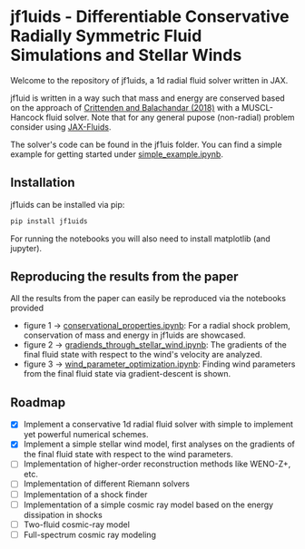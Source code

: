 # jf1uids - Differentiable Conservative Radially Symmetric Fluid Simulations and Stellar Winds

Welcome to the repository of jf1uids, a 1d radial fluid solver written in JAX.

jf1uid is written in a way such that mass and energy are conserved based on the approach of [Crittenden and Balachandar (2018)](https://doi.org/10.1007/s00193-017-0784-y) with a MUSCL-Hancock fluid solver. Note that for any general pupose (non-radial) problem consider using [JAX-Fluids](https://github.com/tumaer/JAXFLUIDS).

The solver's code can be found in the jf1uis folder. You can find a simple example for getting
started under [simple_example.ipynb](simple_example.ipynb).

## Installation
jf1uids can be installed via pip:

```bash
pip install jf1uids
```

For running the notebooks you will also need to install matplotlib (and jupyter).

## Reproducing the results from the paper

All the results from the paper can easily be reproduced via the notebooks provided

- figure 1 &rarr; [conservational_properties.ipynb](notebooks/conservational_properties.ipynb): For a radial shock problem, conservation of mass and energy in jf1uids are showcased.
- figure 2 &rarr; [gradiends_through_stellar_wind.ipynb](notebooks/gradiends_through_stellar_wind.ipynb): The gradients of the final fluid state with respect to the wind's velocity are analyzed.
- figure 3 &rarr; [wind_parameter_optimization.ipynb](notebooks/wind_parameter_optimization.ipynb): Finding wind parameters from the final fluid state via
gradient-descent is shown.

## Roadmap

- [x] Implement a conservative 1d radial fluid solver with simple to implement yet powerful numerical schemes.
- [x] Implement a simple stellar wind model, first analyses on the gradients of the final fluid state with respect to the wind parameters.
- [ ] Implementation of higher-order reconstruction methods like WENO-Z+, etc. 
- [ ] Implementation of different Riemann solvers
- [ ] Implementation of a shock finder
- [ ] Implementation of a simple cosmic ray model based on the energy dissipation in shocks
- [ ] Two-fluid cosmic-ray model
- [ ] Full-spectrum cosmic ray modeling